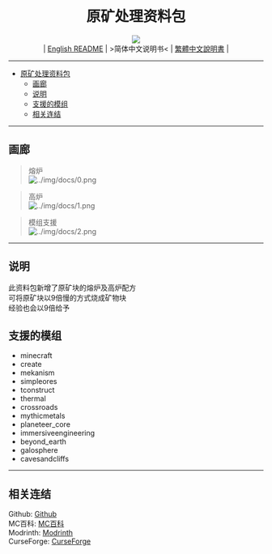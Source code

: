 <div align="center">

# 原矿处理资料包
![][icon]  
| [English README][README-en_us] | >简体中文说明书< | [繁體中文說明書][README-zh_tw] |

</div>

---

- [原矿处理资料包](#原矿处理资料包)
  - [画廊](#画廊)
  - [说明](#说明)
  - [支援的模组](#支援的模组)
  - [相关连结](#相关连结)

---

## 画廊

>熔炉  
>![../img/docs/0.png][gallery-0]  

>高炉  
>![../img/docs/1.png][gallery-1]  

>模组支援  
>![../img/docs/2.png][gallery-2]  

---

## 说明

此资料包新增了原矿块的熔炉及高炉配方  
可将原矿块以9倍慢的方式烧成矿物块  
经验也会以9倍给予  

## 支援的模组

- minecraft
- create
- mekanism
- simpleores
- tconstruct
- thermal
- crossroads
- mythicmetals
- planeteer_core
- immersiveengineering
- beyond_earth
- galosphere
- cavesandcliffs

---

## 相关连结

Github: [Github][github]  
MC百科: [MC百科][mcmod]  
Modrinth: [Modrinth][modrinth]  
CurseForge: [CurseForge][curseforge]  

[icon]: https://raw.githubusercontent.com/Mango-Minecraft-Project/RawOresProcessing-Datapack/main/img/icon/icon%20400x400.png

[README-en_us]: https://github.com/Mango-Minecraft-Project/RawOresProcessing-Datapack
[README-zh_cn]: https://github.com/Mango-Minecraft-Project/RawOresProcessing-Datapack/blob/main/docs/README.zh_cn.md
[README-zh_tw]: https://github.com/Mango-Minecraft-Project/RawOresProcessing-Datapack/blob/main/docs/README.zh_tw.md

[gallery-0]: https://raw.githubusercontent.com/Mango-Minecraft-Project/RawOresProcessing-Datapack/main/img/docs/0.png
[gallery-1]: https://raw.githubusercontent.com/Mango-Minecraft-Project/RawOresProcessing-Datapack/main/img/docs/1.png
[gallery-2]: https://raw.githubusercontent.com/Mango-Minecraft-Project/RawOresProcessing-Datapack/main/img/docs/2.png

[github]: https://github.com/Mango-Minecraft-Project/RawOresProcessing-Datapack
[mcmod]: https://www.mcmod.cn/class/7643.html
[modrinth]: https://modrinth.com/datapack/raw-ores-processing
[curseforge]: https://www.curseforge.com/minecraft/texture-packs/raw-ores-processing-datapack